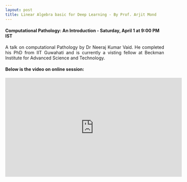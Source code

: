 ```yaml
---
layout: post
title: Linear Algebra basic for Deep Learning - By Prof. Arjit Mond
---
```


#### Computational Pathology: An Introduction - Saturday, April 1 at 9:00 PM IST

<p style="text-align: justify;">A talk on computational Pathology by Dr Neeraj Kumar Vaid. He completed his PhD from IIT Guwahati and is currently a visting fellow at Beckman Institute for Advanced Science and Technology.</p>

#### Below is the video on online session:


<iframe width="560" height="315" src="https://www.youtube.com/watch?v=XRX-5LNjXEk" frameborder="0" allowfullscreen></iframe>
